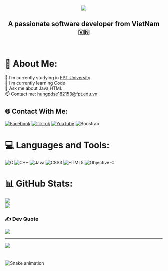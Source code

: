 <h1 align="center">
    <img src="https://readme-typing-svg.herokuapp.com?font=Fira+Code&weight=700&size=35&pause=1000&color=F74949&center=true&vCenter=true&width=500&lines=Hi+There+!+%F0%9F%91%8B;I'm+Duc+Hung+!" />
</h1>

<h2 align="center">A passionate software developer from VietNam 🇻🇳</h2>

<br/>

# 💫 About Me:
🔭 I’m currently studying in [FPT University](https://www.facebook.com/FPTU.HCM?locale=vi_VN)<br>🌱 I’m currently learning Code<br>💬 Ask me about Java,HTML <br>📫 Contact me: hungpdse182153@fpt.edu.vn

## 🌐 Contact With Me:
[![Facebook](https://img.icons8.com/color/48/facebook.png)](https://facebook.com/duchungpham.dev) [![TikTok](https://img.icons8.com/color/48/tiktok--v1.png)](https://tiktok.com/@nguyenhung.dev) [![YouTube](https://img.icons8.com/external-prettycons-flat-prettycons/48/external-youtube-multimedia-prettycons-flat-prettycons.png)](https://youtube.com/@duckhuynh4826) ![Boostrap](https://img.icons8.com/color/48/bootstrap--v2.png)

# 💻 Languages and Tools:
![C](https://img.icons8.com/fluency/48/c-programming.png) ![C++](https://img.icons8.com/fluency/48/c-plus-plus-logo.png) ![Java](https://img.icons8.com/3d-fluency/48/java.png) ![CSS3](https://img.icons8.com/color/48/css3.png) ![HTML5](https://img.icons8.com/color/48/html-5--v2.png) ![Objective-C](https://img.icons8.com/color/48/visual-studio-code-2019.png)
# 📊 GitHub Stats:
![](https://github-readme-stats.vercel.app/api?username=duckhynh&theme=default_repocard&hide_border=false&include_all_commits=false&count_private=false)<br/>
![](https://github-readme-stats.vercel.app/api/top-langs/?username=duckhynh&theme=default_repocard&hide_border=false&include_all_commits=false&count_private=false&layout=compact)


### ✍️ Dev Quote
![](https://quotes-github-readme.vercel.app/api?type=horizontal&theme=tokyonight)

---
[![](https://visitcount.itsvg.in/api?id=duckhynh&icon=10&color=13)](https://visitcount.itsvg.in)

<!-- Proudly created with GPRM ( https://gprm.itsvg.in ) -->

###

<br clear="both">

<img src="https://profile-readme-generator.com/assets/snake.svg" alt="Snake animation" />

###
